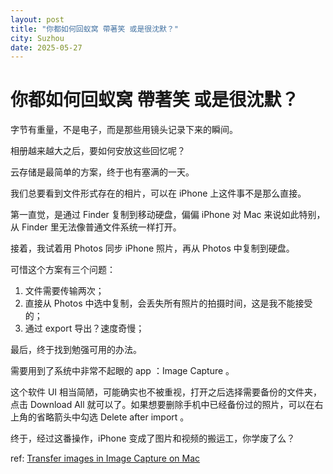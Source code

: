 ```yaml
---
layout: post
title: "你都如何回蚁窝 帶著笑 或是很沈默？"
city: Suzhou
date: 2025-05-27
---
```


# 你都如何回蚁窝 帶著笑 或是很沈默？

字节有重量，不是电子，而是那些用镜头记录下来的瞬间。

相册越来越大之后，要如何安放这些回忆呢？

云存储是最简单的方案，终于也有塞满的一天。

我们总要看到文件形式存在的相片，可以在 iPhone 上这件事不是那么直接。

第一直觉，是通过 Finder 复制到移动硬盘，偏偏 iPhone 对 Mac 来说如此特别，从 Finder 里无法像普通文件系统一样打开。

接着，我试着用 Photos 同步 iPhone 照片，再从 Photos 中复制到硬盘。

可惜这个方案有三个问题：

1. 文件需要传输两次；
2. 直接从 Photos 中选中复制，会丢失所有照片的拍摄时间，这是我不能接受的；
3. 通过 export 导出？速度奇慢；

最后，终于找到勉强可用的办法。

需要用到了系统中非常不起眼的 app ：Image Capture 。

这个软件 UI 相当简陋，可能确实也不被重视，打开之后选择需要备份的文件夹，点击 Download All 就可以了。如果想要删除手机中已经备份过的照片，可以在右上角的省略箭头中勾选 Delete after import 。

终于，经过这番操作，iPhone 变成了图片和视频的搬运工，你学废了么？

ref: [Transfer images in Image Capture on Mac](https://support.apple.com/guide/image-capture/transfer-images-imgcp1003/mac)
